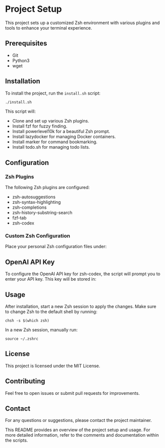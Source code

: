 # Project Setup

This project sets up a customized Zsh environment with various plugins and tools to enhance your terminal experience.

## Prerequisites

- Git
- Python3
- wget

## Installation

To install the project, run the `install.sh` script:

```sh
./install.sh
```
This script will:

- Clone and set up various Zsh plugins.
- Install fzf for fuzzy finding.
- Install powerlevel10k for a beautiful Zsh prompt.
- Install lazydocker for managing Docker containers.
- Install marker for command bookmarking.
- Install todo.sh for managing todo lists.

## Configuration

### Zsh Plugins
The following Zsh plugins are configured:

- zsh-autosuggestions
- zsh-syntax-highlighting
- zsh-completions
- zsh-history-substring-search
- fzf-tab
- zsh-codex

### Custom Zsh Configuration
Place your personal Zsh configuration files under:

## OpenAI API Key
To configure the OpenAI API key for zsh-codex, the script will prompt you to enter your API key. This key will be stored in:

## Usage
After installation, start a new Zsh session to apply the changes. Make sure to change Zsh to the default shell by running:

```
chsh -s $(which zsh)
```

In a new Zsh session, manually run:

```
source ~/.zshrc
```

## License
This project is licensed under the MIT License.

## Contributing
Feel free to open issues or submit pull requests for improvements.

## Contact
For any questions or suggestions, please contact the project maintainer.

This README provides an overview of the project setup and usage. For more detailed information, refer to the comments and documentation within the scripts. 
